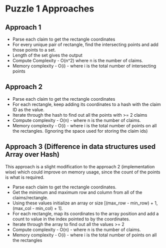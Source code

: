 # Puzzle 1 Approaches

## Approach 1

* Parse each claim to get the rectangle coordinates
* For every unique pair of rectangle, find the intersecting points and add those points to a set.
* Length of the set gives the output
* Compute Complexity - O(n^2) where n is the number of claims.
* Memory complexity - O(i) - where i is the total number of intersecting points

## Approach 2

* Parse each claim to get the rectangle coordinates
* For each rectangle, keep adding its coordinates to a hash with the claim ID as the value.
* Iterate through the hash to find out all the points with >= 2 claims
* Compute complexity - O(n) - where n is the number of claims.
* Memory complexity - O(i) - where i is the total number of points on all the rectangles. (Ignoring the space used for storing the claim ids)

## Approach 3 (Difference in data structures used Array over Hash)

This approach is a slight modification to the approach 2 (implementation wise) which could improve on memory usage, since the count of the points is what is required.

* Parse each claim to get the rectangle coordinates.
* Get the minimum and maximum row and column from all of the claims/rectangle.
* Using these values initialize an array or size [(max_row - min_row) + 1, (max_col - min_col) + 1].
* For each rectangle, map its coordinates to the array position and add a count to value in the index pointed to by the coordinates.
* Iterate through the array to find out all the values >= 2
* Compute complexity - O(n) - where n is the number of claims.
* Memory complexity - O(i) - where i is the total number of points on all the rectangles
